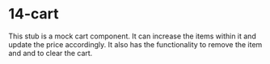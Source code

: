 # 14-cart

This stub is a mock cart component. It can increase the items within it and update the price accordingly. It also has the functionality to remove the item and and to clear the cart.
